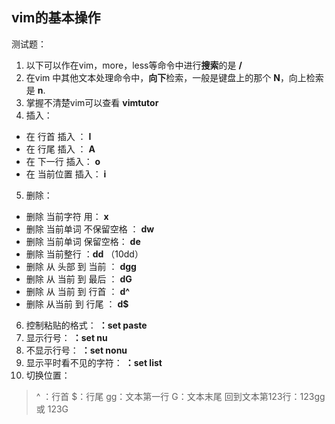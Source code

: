 ## vim的基本操作

测试题：

1. 以下可以作在vim，more，less等命令中进行**搜索**的是     **/**
2.  在vim 中其他文本处理命令中，**向下**检索，一般是键盘上的那个   **N**，向上检索是     **n**.
3. 掌握不清楚vim可以查看  **vimtutor**
4. 插入：

+ 在  行首  插入 ：    **I**
+ 在  行尾  插入 ：   **A**
+ 在 下一行  插入： **o**
+ 在 当前位置  插入： **i**

5. 删除：

+ 删除 当前字符  用：  **x**
+ 删除  当前单词 不保留空格 ：   **dw**
+ 删除  当前单词  保留空格：   **de**
+ 删除  当前整行  ：**dd**  （10dd）
+ 删除  从 头部 到 当前  ： **dgg**
+ 删除  从 当前 到 最后  ：  **dG**
+ 删除 从 当前 到 行首 ：  **d^**
+ 删除 从当前 到 行尾 ：  **d$**

6. 控制粘贴的格式： **：set paste**
7. 显示行号：             **：set nu**
8. 不显示行号：         **：set nonu**
9. 显示平时看不见的字符：        **：set list**
10. 切换位置：

> ^ ：行首  $：行尾  gg：文本第一行   G：文本末尾    回到文本第123行：123gg 或  123G